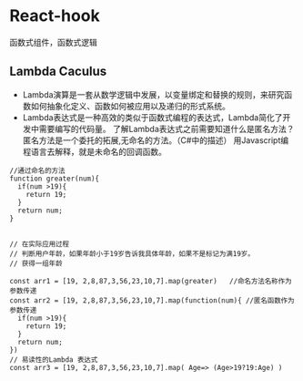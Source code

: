 # React-hook
函数式组件，函数式逻辑

## Lambda Caculus
- Lambda演算是一套从数学逻辑中发展，以变量绑定和替换的规则，来研究函数如何抽象化定义、函数如何被应用以及递归的形式系统。
- Lambda表达式是一种高效的类似于函数式编程的表达式，Lambda简化了开发中需要编写的代码量。
了解Lambda表达式之前需要知道什么是匿名方法？
匿名方法是一个委托的拓展,无命名的方法。（C#中的描述）
用Javascript编程语言去解释，就是未命名的回调函数。
```
//通过命名的方法
function greater(num){
  if(num >19){
    return 19;
  }
  return num;
}


// 在实际应用过程
// 判断用户年龄，如果年龄小于19岁告诉我具体年龄，如果不是标记为满19岁。
// 获得一组年龄

const arr1 = [19, 2,8,87,3,56,23,10,7].map(greater)   //命名方法名称作为参数传递
const arr2 = [19, 2,8,87,3,56,23,10,7].map(function(num){ //匿名函数作为参数传递
  if(num >19){
    return 19;
  }
  return num;
})
// 易读性的Lambda 表达式
const arr3 = [19, 2,8,87,3,56,23,10,7].map( Age=> (Age>19?19:Age) )
```
